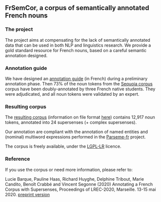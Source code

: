## FrSemCor, a corpus of semantically annotated French nouns

### The project

The project aims at compensating for the lack of semantically annotated data that can be used in both NLP and linguistics research. We provide a gold standard resource for French nouns, based on a careful semantic annotation designed. 

### Annotation guide

We have designed an [annotation guide](https://github.com/FrSemCor/FrSemCor/blob/master/guideAnno-FR-SemCor.pdf) (in French) during a preliminary annotation phase. Then 73% of the noun tokens from the 
[Sequoia corpus](https://deep-sequoia.inria.fr) corpus have been doubly-annotated by three French native students. They were adjudicated, and all noun tokens were validated by an expert. 

### Resulting corpus
The [resulting corpus](https://github.com/FrSemCor/FrSemCor/blob/master/sequoia-9.1.frsemcor) (information on file format [here](https://github.com/FrSemCor/FrSemCor/blob/master/fr_semcor_format)) contains 12,917 noun tokens, annotated into 24 supersenses (+ complex supersenses). 

Our annotation are compliant with the annotation of named entities and (nominal) multiword expressions performed in the [Parseme-fr](https://gitlab.lis-lab.fr/PARSEME-FR/PARSEME-FR-public/) project.

The corpus is freely available, under the [LGPL-LR](https://spdx.org/licenses/LGPLLR.html) licence.

### Reference

If you use the corpus or need more information, please refer to:

Lucie Barque, Pauline Haas, Richard Huyghe, Delphine Tribout, Marie Candito, Benoît Crabbé and Vincent Segonne (2020) Annotating a French Corpus with Supersenses, Proceedings of LREC-2020, Marseille. 13-15 mai 2020. [preprint version](https://github.com/FrSemCor/FrSemCor/blob/master/Fr_SemCor_LREC2020.pdf)
